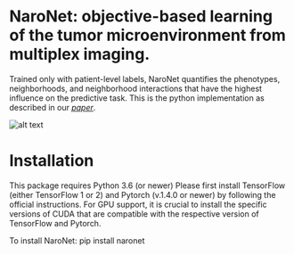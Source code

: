 # NaroNet: objective-based learning of the tumor microenvironment from multiplex imaging.
Trained only with patient-level labels, NaroNet quantifies the phenotypes, neighborhoods, and neighborhood interactions that have the highest influence on the predictive task. This is the python implementation as described in our [*paper*](https://arxiv.org/abs/2103.05385).  

![alt text](https://github.com/djimenezsanchez/NaroNet/blob/main/models/MethodDescription.png?raw=true)

# Installation
This package requires Python 3.6 (or newer)
Please first install TensorFlow (either TensorFlow 1 or 2) and Pytorch (v.1.4.0 or newer) by following the official instructions. For GPU support, it is crucial to install the specific versions of CUDA that are compatible with the respective version of TensorFlow and Pytorch.

To install NaroNet: pip install naronet
